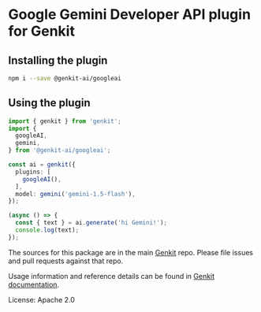 # Google Gemini Developer API plugin for Genkit

## Installing the plugin

```bash
npm i --save @genkit-ai/googleai
```


## Using the plugin

```ts
import { genkit } from 'genkit';
import {
  googleAI,
  gemini,
} from '@genkit-ai/googleai';

const ai = genkit({
  plugins: [
    googleAI(),
  ],
  model: gemini('gemini-1.5-flash'),
});

(async () => {
  const { text } = ai.generate('hi Gemini!');
  console.log(text);
});
```


The sources for this package are in the main [Genkit](https://github.com/firebase/genkit) repo. Please file issues and pull requests against that repo.

Usage information and reference details can be found in [Genkit documentation](https://firebase.google.com/docs/genkit).

License: Apache 2.0
